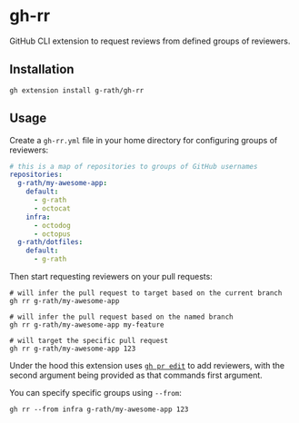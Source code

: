 # gh-rr

GitHub CLI extension to request reviews from defined groups of reviewers.

## Installation

```shell
gh extension install g-rath/gh-rr
```

## Usage

Create a `gh-rr.yml` file in your home directory for configuring groups of
reviewers:

```yaml
# this is a map of repositories to groups of GitHub usernames
repositories:
  g-rath/my-awesome-app:
    default:
      - g-rath
      - octocat
    infra:
      - octodog
      - octopus
  g-rath/dotfiles:
    default:
      - g-rath
```

Then start requesting reviewers on your pull requests:

```shell
# will infer the pull request to target based on the current branch
gh rr g-rath/my-awesome-app

# will infer the pull request based on the named branch
gh rr g-rath/my-awesome-app my-feature

# will target the specific pull request
gh rr g-rath/my-awesome-app 123
```

Under the hood this extension uses
[`gh pr edit`](https://cli.github.com/manual/gh_pr_edit) to add reviewers, with
the second argument being provided as that commands first argument.

You can specify specific groups using `--from`:

```shell
gh rr --from infra g-rath/my-awesome-app 123
```
